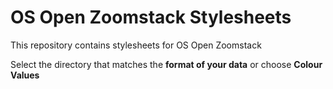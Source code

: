 # OS Open Zoomstack Stylesheets

This repository contains stylesheets for OS Open Zoomstack

Select the directory that matches the **format of your data** or choose **Colour Values**
